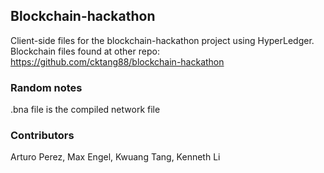 ## Blockchain-hackathon 
Client-side files for the blockchain-hackathon project using HyperLedger.
Blockchain files found at other repo: https://github.com/cktang88/blockchain-hackathon 

### Random notes

.bna file is the compiled network file

### Contributors

Arturo Perez, Max Engel, Kwuang Tang, Kenneth Li